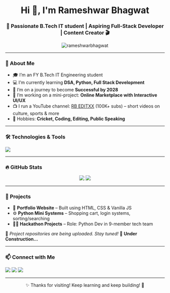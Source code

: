 <h1 align="center">Hi 👋, I'm Rameshwar Bhagwat</h1>
<h3 align="center">🚀 Passionate B.Tech IT student | Aspiring Full-Stack Developer | Content Creator 🎬</h3>

<p align="center">
  <img src="https://komarev.com/ghpvc/?username=rameshwarbhagwat&label=Profile%20views&color=0e75b6&style=flat" alt="rameshwarbhagwat" />
</p>

---

### 🧠 About Me

- 🎓 I’m an FY B.Tech IT Engineering student  
- 💻 I’m currently learning **DSA, Python, Full Stack Development**
- 🌱 I’m on a journey to become **Successful by 2028**
- 🔭 I’m working on a mini-project: **Online Marketplace with Interactive UI/UX**
- 📺 I run a YouTube channel: [RB EDITXX](https://www.youtube.com/@RBEDITXX) (100K+ subs) – short videos on culture, sports & more
- 🌟 Hobbies: **Cricket, Coding, Editing, Public Speaking**

---

### 🛠️ Technologies & Tools

<p align="left">
  <img src="https://skillicons.dev/icons?i=html,css,js,react,nodejs,python,c,cpp,github,vscode" />
</p>

---

### 🔥 GitHub Stats

<p align="center">
  <img src="https://github-readme-stats.vercel.app/api?username=rameshwarbhagwat&show_icons=true&theme=radical" />
  <img src="https://github-readme-stats.vercel.app/api/top-langs/?username=rameshwarbhagwat&layout=compact&theme=radical" />
</p>

---

### 🧩 Projects

- 🎯 **Portfolio Website** – Built using HTML, CSS & Vanilla JS  
- ⚙️ **Python Mini Systems** – Shopping cart, login systems, sorting/searching
- 👨‍💻 **Hackathon Projects** – Role: Python Dev in 9-member tech team  

📍 *Project repositories are being uploaded. Stay tuned!* 🔨 **Under Construction...**

---

### 📫 Connect with Me

<p>
  <a href="https://www.linkedin.com/in/rameshwar-bhagwat-888540328?utm_source=share&utm_campaign=share_via&utm_content=profile&utm_medium=android_app" target="_blank"><img src="https://img.shields.io/badge/LinkedIn-blue?style=for-the-badge&logo=linkedin" /></a>
  <a href="https://www.instagram.com/iam.ram1_/" target="_blank"><img src="https://img.shields.io/badge/Instagram-E4405F?style=for-the-badge&logo=instagram&logoColor=white" /></a>
  <a href="mailto:rameshwarbhagwat123@gmail.com"><img src="https://img.shields.io/badge/Gmail-D14836?style=for-the-badge&logo=gmail&logoColor=white" /></a>
</p>

---

<p align="center">✨ Thanks for visiting! Keep learning and keep building! 🚀</p>
